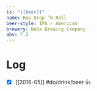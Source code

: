 ```yaml
---
is: "[[beer]]"
name: Hop Drop ‘N Roll
beer-style: IPA - American
brewery: NoDa Brewing Company
abv: 7.2
---
```

# Log
- [x] [[2016-05]] #do/drink/beer 👍
